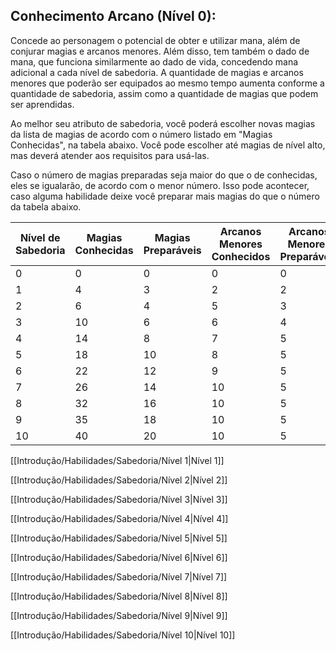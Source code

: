 ## Conhecimento Arcano (Nível 0):

Concede ao personagem o potencial de obter e utilizar mana, além de conjurar magias e arcanos menores. Além disso, tem também o dado de mana, que funciona similarmente ao dado de vida, concedendo mana adicional a cada nível de sabedoria. A quantidade de magias e arcanos menores que poderão ser equipados ao mesmo tempo aumenta conforme a quantidade de sabedoria, assim como a quantidade de magias que podem ser aprendidas. 

Ao melhor seu atributo de sabedoria, você poderá escolher novas magias da lista de magias de acordo com o número listado em "Magias Conhecidas", na tabela abaixo. Você pode escolher até magias de nível alto, mas deverá atender aos requisitos para usá-las.

Caso o número de magias preparadas seja maior do que o de conhecidas, eles se igualarão, de acordo com o menor número. Isso pode acontecer, caso alguma habilidade deixe você preparar mais magias do que o número da tabela abaixo.

| Nível de Sabedoria | Magias Conhecidas | Magias Preparáveis | Arcanos Menores Conhecidos | Arcanos Menores Preparáveis | Dado de Mana |
| ------------------ | ----------------- | ------------------ | -------------------------- | --------------------------- | ------------ |
| 0                  | 0                 | 0                  | 0                          | 0                           | 0            |
| 1                  | 4                 | 3                  | 2                          | 2                           | 1d4          |
| 2                  | 6                 | 4                  | 5                          | 3                           | 1d4          |
| 3                  | 10                | 6                  | 6                          | 4                           | 1d4          |
| 4                  | 14                | 8                  | 7                          | 5                           | 1d6          |
| 5                  | 18                | 10                 | 8                          | 5                           | 1d6          |
| 6                  | 22                | 12                 | 9                          | 5                           | 1d6          |
| 7                  | 26                | 14                 | 10                         | 5                           | 1d8          |
| 8                  | 32                | 16                 | 10                         | 5                           | 1d8          |
| 9                  | 35                | 18                 | 10                         | 5                           | 1d8          |
| 10                 | 40                | 20                 | 10                         | 5                           | 2d4          |

[[Introdução/Habilidades/Sabedoria/Nível 1|Nível 1]]

[[Introdução/Habilidades/Sabedoria/Nível 2|Nível 2]]

[[Introdução/Habilidades/Sabedoria/Nível 3|Nível 3]]

[[Introdução/Habilidades/Sabedoria/Nível 4|Nível 4]]

[[Introdução/Habilidades/Sabedoria/Nível 5|Nível 5]]

[[Introdução/Habilidades/Sabedoria/Nível 6|Nível 6]]

[[Introdução/Habilidades/Sabedoria/Nível 7|Nível 7]]

[[Introdução/Habilidades/Sabedoria/Nível 8|Nível 8]]

[[Introdução/Habilidades/Sabedoria/Nível 9|Nível 9]]

[[Introdução/Habilidades/Sabedoria/Nível 10|Nível 10]]
